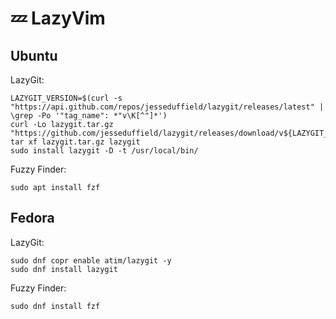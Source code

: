 # 💤 LazyVim

## Ubuntu
LazyGit:
```
LAZYGIT_VERSION=$(curl -s "https://api.github.com/repos/jesseduffield/lazygit/releases/latest" | \grep -Po '"tag_name": *"v\K[^"]*')
curl -Lo lazygit.tar.gz "https://github.com/jesseduffield/lazygit/releases/download/v${LAZYGIT_VERSION}/lazygit_${LAZYGIT_VERSION}_Linux_x86_64.tar.gz"
tar xf lazygit.tar.gz lazygit
sudo install lazygit -D -t /usr/local/bin/

```

Fuzzy Finder:
```
sudo apt install fzf
```

## Fedora
LazyGit:
```
sudo dnf copr enable atim/lazygit -y
sudo dnf install lazygit
```

Fuzzy Finder: 
```
sudo dnf install fzf
```